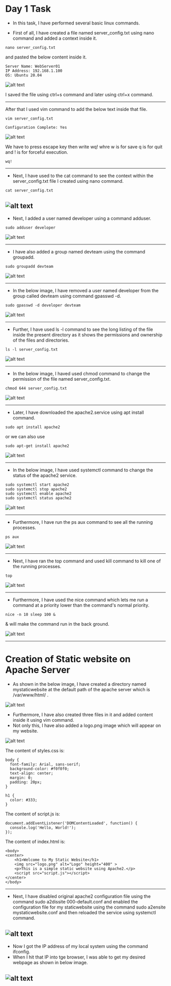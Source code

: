 # Day 1 Task
- In this task, I have performed several basic linux commands.

- First of all, I have created a file named server_config.txt using nano command and added a context inside it.

```
nano server_config.txt 
```
and pasted the below content inside it.

```
Server Name: WebServer01
IP Address: 192.168.1.100
OS: Ubuntu 20.04
```
![alt text](/images/image.png)

I saved the file using ctrl+s command and later using ctrl+x command.

-----


After that I used vim command to add the below text inside that file.

```
vim server_config.txt
```
```
Configuration Complete: Yes
```

![alt text](/images/image-2.png)

We have to press escape key then write wq! whre w is for save q is for quit and ! is for forceful execution.

```
wq!
```
-----
- Next, I have used to the cat command to see the context within the server_config.txt file I created using nano command.

```
cat server_config.txt
```
![alt text](/images/image-1.png)
-----


- Next, I added a user named developer using a command adduser.

```
sudo adduser developer
```
![alt text](/images/image-3.png)

-----
- I have also added a group named devteam using the command groupadd.

```
sudo groupadd devteam
```
![alt text](/images/image-4.png)

-----
- In the below image, I have removed a user named developer from the group called devteam using command gpasswd -d.

```
sudo gpasswd -d developer devteam
```
![alt text](/images/image-5.png)

------
- Further, I have used ls -l command to see the long listing of the file inside the present directory as it shows the permissions and ownership of the files and directories.

```
ls -l server_config.txt
```
![alt text](/images/image-6.png)

------

- In the below image, I haved used chmod command to change the permission of the file named server_config.txt.

```
chmod 644 server_config.txt
```
![alt text](/images/image-7.png)

----
- Later, I have downloaded the apache2.service using apt install command.

```
sudo apt install apache2
```
or we can also use

```
sudo apt-get install apache2
```
![alt text](/images/image-8.png)

-----------
- In the below image, I have used systemctl command to change the status of the apache2 service.

```
sudo systemctl start apache2
sudo systemctl stop apache2
sudo systemctl enable apache2
sudo systemctl status apache2
```
![alt text](/images/image-9.png)

------

- Furthermore, I have run the ps aux command to see all the running processes.

```
ps aux
```
![alt text](/images/image-10.png)


-----
- Next, I have ran the top command and used kill command to kill one of the running processes.

```
top
```
![alt text](/images/image-11.png)


-----

- Furthermore, I have used the nice command which lets me run a command at a priority lower than the command's normal priority.
```
nice -n 10 sleep 100 &
```

& will make the command run in the back ground.

![alt text](/images/image-12.png)

-----

# Creation of Static website on Apache Server

- As shown in the below image, I have created a directory named mystaticwebsite at the default path of the apache server which is /var/www/html/ .

![alt text](/images/image-13.png)


- Furthermore, I have also created three files in it and added content inside it using vim command.
- Not only this, I have also added a logo.png image which will appear on my website.

![alt text](/images/image-14.png)

The content of styles.css is:
```
body {
  font-family: Arial, sans-serif;
  background-color: #f0f0f0;
  text-align: center;
  margin: 0;
  padding: 20px;
}

h1 {
  color: #333;
}

```

The content of script.js is:
```
document.addEventListener('DOMContentLoaded', function() {
  console.log('Hello, World!');
});
```

The content of index.html is:
```
<body>
<center>
    <h1>Welcome to My Static Website</h1>
    <img src="logo.png" alt="Logo" height="400" >
    <p>This is a simple static website using Apache2.</p>
    <script src="script.js"></script>
</center>
</body>

```
-----
- Next, I have disabled original apache2 configuration file using the command sudo a2dissite 000-default.conf and enabled the configuration file for my staticwebsite using the command sudo a2ensite mystaticwebsite.conf and then reloaded the service using systemctl command.

![alt text](/images/image-15.png)
------

- Now I got the IP address of my local system using the command ifconfig.
- When I hit that IP into tge browser, I was able to get my desired webpage as shown in below image.

![alt text](/images/image-16.png)
---